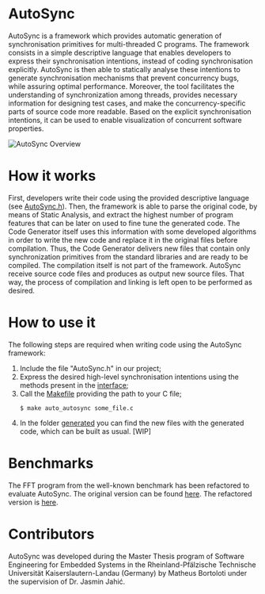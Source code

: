 # AutoSync

AutoSync is a framework which provides automatic generation of synchronisation primitives for multi-threaded C programs. The framework consists in a simple descriptive language that enables developers to express their synchronisation intentions, instead of coding synchronisation explicitly. AutoSync is then able to statically analyse these intentions to generate synchronisation mechanisms that prevent concurrency bugs, while assuring optimal performance. Moreover, the tool facilitates the understanding of synchronization among threads, provides necessary information for designing test cases, and make the concurrency-specific parts of source code more readable. Based on the explicit synchronisation intentions, it can be used to enable visualization of concurrent software properties.

![AutoSync Overview](doc/AutoSyncOverview.png)

# How it works
First, developers write their code using the provided descriptive language (see [AutoSync.h](src/AutoSync.h)). Then, the framework is able to parse the original code, by means of Static Analysis, and extract the highest number of program features that can be later on used to fine tune the generated code. The Code Generator itself uses this information with some developed algorithms in order to write the new code and replace it in the original files before compilation. Thus, the Code Generator delivers new files that contain only synchronization primitives from the standard libraries and are ready to be compiled. The compilation itself is not part of the framework. AutoSync receive source code files and produces as output new source files. That way, the process of compilation and linking is left open to be performed as desired.

# How to use it
The following steps are required when writing code using the AutoSync framework:

1. Include the file "AutoSync.h" in our project;
2. Express the desired high-level synchronisation intentions using the methods present in the [interface](src/AutoSync.h);
3. Call the [Makefile](Makefile) providing the path to your C file;
   `````
   $ make auto_autosync some_file.c 
   `````
4. In the folder [generated](generated/) you can find the new files with the generated code, which can be built as usual.
[WIP]

# Benchmarks
The FFT program from the well-known benchmark has been refactored to evaluate AutoSync. The original version can be found [here](https://github.com/SakalisC/Splash-3/blob/master/codes/kernels/fft/fft.c.in).
The refactored version is [here](examples/benchmark_splash_fft/fft_auto_sync.c).


# Contributors
AutoSync was developed during the Master Thesis program of Software Engineering for Embedded Systems in the Rheinland-Pfälzische Technische Universität Kaiserslautern-Landau (Germany) by Matheus Bortoloti under the supervision of Dr. Jasmin Jahić.
